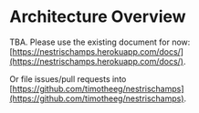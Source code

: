 # Architecture Overview

TBA. Please use the existing document for now: [https://nestrischamps.herokuapp.com/docs/](https://nestrischamps.herokuapp.com/docs/).

Or file issues/pull requests into [https://github.com/timotheeg/nestrischamps](https://github.com/timotheeg/nestrischamps).
